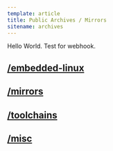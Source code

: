 ```yaml
---
template: article
title: Public Archives / Mirrors
sitename: archives
---
```


Hello World. Test for webhook.

## [/embedded-linux](/embedded-linux)


## [/mirrors](/mirrors)


## [/toolchains](/toolchains)

## [/misc](/misc)
